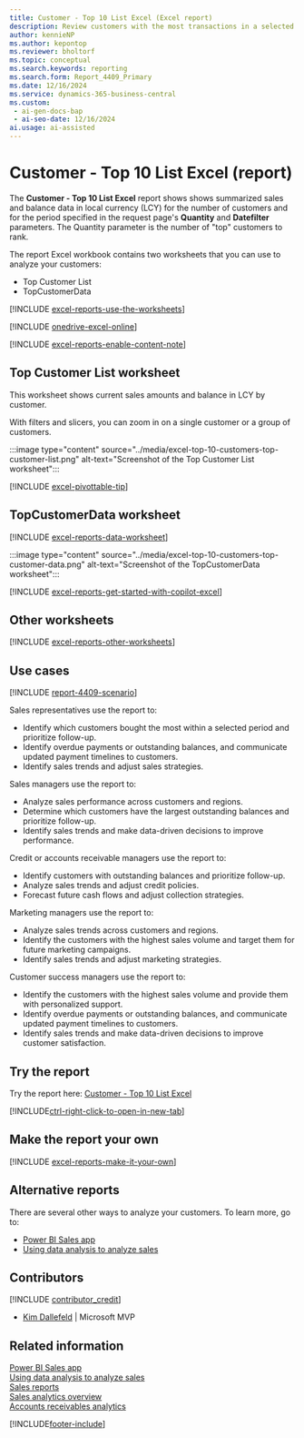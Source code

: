 ```yaml
---
title: Customer - Top 10 List Excel (Excel report)
description: Review customers with the most transactions in a selected period directly in Excel. Identify sales trends and manage debt collections.
author: kennieNP
ms.author: kepontop
ms.reviewer: bholtorf
ms.topic: conceptual
ms.search.keywords: reporting
ms.search.form: Report_4409_Primary
ms.date: 12/16/2024
ms.service: dynamics-365-business-central
ms.custom:
 - ai-gen-docs-bap
 - ai-seo-date: 12/16/2024
ai.usage: ai-assisted
---
```


# Customer - Top 10 List Excel (report)

The **Customer - Top 10 List Excel** report shows shows summarized sales and balance data in local currency (LCY) for the number of customers and for the period specified in the request page's **Quantity** and **Datefilter** parameters. The Quantity parameter is the number of "top" customers to rank.

The report Excel workbook contains two worksheets that you can use to analyze your customers:

- Top Customer List
- TopCustomerData

[!INCLUDE [excel-reports-use-the-worksheets](../includes/excel-reports-use-the-worksheets.md)]

[!INCLUDE [onedrive-excel-online](../includes/onedrive-excel-online.md)]

[!INCLUDE [excel-reports-enable-content-note](../includes/excel-reports-enable-content-note.md)]

## Top Customer List worksheet

This worksheet shows current sales amounts and balance in LCY by customer.

With filters and slicers, you can zoom in on a single customer or a group of customers.

:::image type="content" source="../media/excel-top-10-customers-top-customer-list.png" alt-text="Screenshot of the Top Customer List worksheet":::

[!INCLUDE [excel-pivottable-tip](../includes/excel-pivottable-tip.md)]

## TopCustomerData worksheet

[!INCLUDE [excel-reports-data-worksheet](../includes/excel-reports-data-worksheet.md)]

:::image type="content" source="../media/excel-top-10-customers-top-customer-data.png" alt-text="Screenshot of the TopCustomerData worksheet":::

[!INCLUDE [excel-reports-get-started-with-copilot-excel](../includes/excel-reports-get-started-with-copilot-excel.md)]

## Other worksheets

[!INCLUDE [excel-reports-other-worksheets](../includes/excel-reports-other-worksheets.md)]

## Use cases

[!INCLUDE [report-4409-scenario](../includes/report-4409-scenario-include.md)]

<!-- 
Prompt
Below is a report in an ERP system. Provide 3-4 use cases for different personas working with sales.
Format like this:    
  
As a <persona>, use the report to    
* use case 1  
* use case 2    

Do not capitalize the persona names. 

## Report description
Shows information on customers' purchases and balances for a selected period. You can choose the number of customers that will be included in the report. Only customers that have either purchases during the period or a balance at the end of the period will be included.
The customers are sorted in order of amount, and you can choose whether they're sorted by sales amount or balance. The report gives a quick overview of the customers that purchase the most or that owe the most.

### What the report does
Provides a list of customers with the most transactions within a selected period. You can choose to display more than 10 customers. 

The customers are sorted by sales amount within the selected period. The list gives a quick overview of customers with the largest balance and highest sales volume.

You can choose to display a bar chart, or pie chart to visually represent the calculated figures. 

This report can be used to provide information to identify sales trends, upcoming collectable debts, and major revenue sources in the company.

### Use cases
Review customers with the most transactions within a selected period to identify sales trends and manage collectable debts.

Please include your data sources and URLs

-->

Sales representatives use the report to:

- Identify which customers bought the most within a selected period and prioritize follow-up.
- Identify overdue payments or outstanding balances, and communicate updated payment timelines to customers.
- Identify sales trends and adjust sales strategies.

Sales managers use the report to:

- Analyze sales performance across customers and regions.
- Determine which customers have the largest outstanding balances and prioritize follow-up.
- Identify sales trends and make data-driven decisions to improve performance.

Credit or accounts receivable managers use the report to:

- Identify customers with outstanding balances and prioritize follow-up.
- Analyze sales trends and adjust credit policies.
- Forecast future cash flows and adjust collection strategies.

Marketing managers use the report to:

- Analyze sales trends across customers and regions.
- Identify the customers with the highest sales volume and target them for future marketing campaigns.
- Identify sales trends and adjust marketing strategies.

Customer success managers use the report to:

- Identify the customers with the highest sales volume and provide them with personalized support.
- Identify overdue payments or outstanding balances, and communicate updated payment timelines to customers.
- Identify sales trends and make data-driven decisions to improve customer satisfaction.

## Try the report

Try the report here: [Customer - Top 10 List Excel](https://businesscentral.dynamics.com?report=4409)

[!INCLUDE[ctrl-right-click-to-open-in-new-tab](../includes/ctrl-right-click-to-open-in-new-tab.md)]

## Make the report your own

[!INCLUDE [excel-reports-make-it-your-own](../includes/excel-reports-make-it-your-own.md)]

## Alternative reports

There are several other ways to analyze your customers. To learn more, go to:

- [Power BI Sales app](../sales-powerbi-app.md)
- [Using data analysis to analyze sales](../ad-hoc-analysis-sales.md)

## Contributors

[!INCLUDE [contributor_credit](../includes/contributor_credit.md)]

- [Kim Dallefeld](https://www.linkedin.com/in/kim-dallefeld/) | Microsoft MVP

## Related information

[Power BI Sales app](../sales-powerbi-app.md)  
[Using data analysis to analyze sales](../ad-hoc-analysis-sales.md)  
[Sales reports](../sales-reports.md)  
[Sales analytics overview](../sales-analytics-overview.md)  
[Accounts receivables analytics](../receivables-reports.md)  

[!INCLUDE[footer-include](../includes/footer-banner.md)]